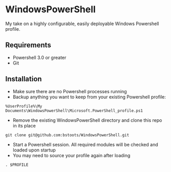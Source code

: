 # WindowsPowerShell

My take on a highly configurable, easily deployable Windows Powershell profile.

## Requirements

* Powershell 3.0 or greater
* Git

## Installation

* Make sure there are no Powershell processes running
* Backup anything you want to keep from your existing Powershell profile:
```
%UserProfile%\My Documents\WindowsPowerShell\Microsoft.PowerShell_profile.ps1 
```
* Remove the existing WindowsPowerShell directory and clone this repo in its place
```
git clone git@github.com:bstoots/WindowsPowerShell.git
```
* Start a Powershell session.  All required modules will be checked and loaded upon startup
* You may need to source your profile again after loading
```
. $PROFILE
```
